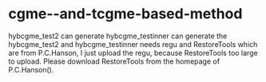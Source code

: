 # cgme--and-tcgme-based-method
hybcgme_test2 can generate 
hybcgme_testinner can generate the 
hybcgme_test2 and hybcgme_testinner needs regu and RestoreTools which are from P.C.Hanson, I just upload the 
regu, because RestoreTools too large to upload. Please download RestoreTools from the homepage of P.C.Hanson().
